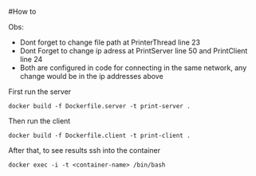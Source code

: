#How to

Obs:
 - Dont forget to change file path at PrinterThread line 23
 - Dont Forget to change ip adress at PrintServer line 50 and PrintClient line 24
 - Both are configured in code for connecting in the same network, any change would be in the ip addresses above

First run the server

```
docker build -f Dockerfile.server -t print-server .
```
Then run the client

```
docker build -f Dockerfile.client -t print-client .
```
After that, to see results ssh into the container

```
docker exec -i -t <container-name> /bin/bash
```

